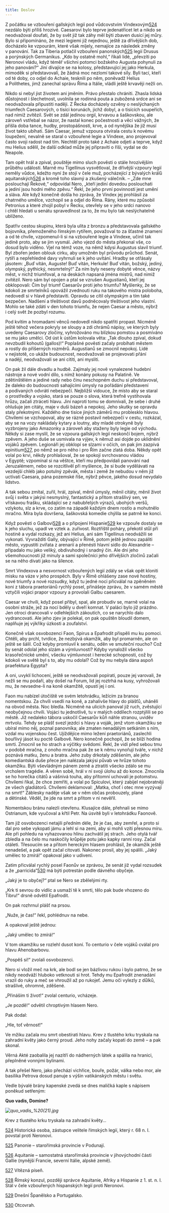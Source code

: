 ```yaml
---
title: Doslov
---
```


Z počátku se vzbouření gallských legií pod vůdcovstvím Vinde­xovým[524](#footnote-19288-524) nezdálo býti příliš hrozivé. Caesarovi bylo teprve jedenatřicet let a nikdo se neodvažoval doufati, že by svět již tak záhy měl býti zbaven dusící jej můry. Bylo si připomínáno, že mezi legiemi již nejednou, ještě za dřívějších dob, docházelo ke vzpourám, které však míjely, nemajíce za následek změny v panování. Tak za Tiberia potlačil vzbouření panonských[525](#footnote-19288-525) legií Drusus a porýnských Germanikus. „Kdo by ostatně mohl,“ říkali lidé, „převzíti po Neronovi vládu, když téměř všichni potomci božského Augusta pohynuli za jeho panování?“ Jiní dívajíce se na kolosy, představující jej jako Herkula, mimoděk si představovali, že žádná moc nezlomí takové síly. Byli tací, kteří od té doby, co odjel do Achaie, tesknili po něm, poněvadž Helius a Polithetes, jimž zanechal správu Říma a Itálie, vládli ještě krvavěji nežli on.

Nikdo si nebyl jist životem ani jměním. Právo přestalo chrániti. Zhasla lidská důstojnost i šlechetnost, uvolnila se rodinná pouta a zubožená srdce ani se neodvažovala připustiti naději. Z Řecka docházely ozvěny o neslýchaných triumfech Caesarových, o tisíci korunách, jichž dobyl, a o tisících soupeřích, nad nimiž zvítězil. Svět se zdál jedinou orgií, krvavou a šaškovskou, ale zároveň vstřebal se názor, že nastal konec počestnosti a věcí vážných, že přišla doba tance, hudby, prostopášnosti, krve, a od nynějška že již musí život takto ubíhati. Sám Caesar, jemuž vzpoura otvírala cestu k novému loupežení, nevalně se staral o vzbouřené legie a Vindexe, ano projevoval často svoji radost nad tím. Nechtěl proto také z Achaie odjeti a teprve, když mu Helius sdělil, že další odklad může jej připraviti o říši, vydal se do Neapole.

Tam opět hrál a zpíval, pouštěje mimo sluch pověsti o stále hrozivějším průběhu událostí. Marně mu Tigellinus vysvětloval, že dřívější vzpoury legií neměly vůdce, kdežto nyní že stojí v čele muž, pocházející z bývalých králů aquitanských[526](#footnote-19288-526) a kromě toho slavný a zkušený válečník. – „Zde mne poslouchají Řekové,“ odpovídal Nero, „kteří jediní dovedou poslouchati a jediní jsou hodni mého zpěvu.“ Řekl, že jeho první povinností jest umění a sláva. Ale když konečně došla ho zpráva, že Vindex jej prohlásil za chatrného umělce, vzchopil se a odjel do Říma. Rány, které mu způsobil Petronius a které zhojil pobyl v Řecku, otevřely se v jeho srdci nanovo i chtěl hledati u senátu spravedlnost za to, že mu bylo tak neslýchatelně ublíženo.

Spatřiv cestou skupinu, která byla ulita z bronzu a představovala gallského bojovníka, přemoženého římským rytířem, považoval to za šťastné znamení a od té chvíle, vzpomenul-li si na vzbouřené legie a Vindexe, učinil tak jedině proto, aby se jim vysmál. Jeho vjezd do města překonal vše, co dosud bylo viděno. Vjel na témž voze, na němž kdysi Augustus slavil triumf. Byl zbořen jeden oblouk cirku, aby umožněn byl průvodu průchod. Senát, rytíři a nepřehledné davy vyhrnuli se k jeho uvítání. Hradby se otřásaly jásotem: „Buď vítán, Auguste! Buď vítán, Herkule! Buď vítán, božský, jediný, olympský, pythický, nesmrtelný!“ Za ním byly neseny dobyté věnce, názvy měst, v nichž triumfoval, a na deskách napsaná jména mistrů, nad nimiž zvítězil. Nero sám byl opojen a ptal se vzrušen Augustianů, kteří jej obklopovali: Čím byl triumf Caesarův proti jeho triumfu? Myšlenky, že se kdokoli ze smrtelníků opovážil zvednouti ruku na takového mistra poloboha, nedovedl si v hlavě představiti. Opravdu se cítil olympským a tím také bezpečen. Nadšení a třeštivost davů podněcovaly třeštivost jeho vlastní. Mohlo se také zdáti v den tohoto triumfu, že nejen Caesar a město, nýbrž i celý svět že pozbyl rozumu.

Pod kvítím a hromadami věnců nedovedl nikdo spatřiti propast. Nicméně ještě téhož večera pokryly se sloupy a zdi chrámů nápisy, ve kterých byly uvedeny Caesarovy zločiny, vyhrožováno mu blízkou pomstou a posmíváno se mu jako umělci. Od úst k ústům kolovala věta: „Tak dlouho zpíval, dokud nevzbudil kohoutů (gallos)!“ Poplašné pověsti začaly probíhati městem a rostly do příšerných rozměrů. Augustianů se zmocnil nepokoj. Lidé v nejistotě, co ukáže budoucnost, neodvažovali se projevovati přání a nadějí, neodvažovali se ani cítiti, ani mysliti.

On pak žil dále divadlu a hudbě. Zajímaly jej nově vynalezené hudební nástroje a nové vodní dílo, s nímž konány pokusy na Palatině. Ve zdětinštělém a jediné rady nebo činu neschopném duchu si představoval, že daleko do budoucnosti sahajícími úmysly na pořádání představení a podívaných odvrátí nebezpečí. Nejbližší vidouce, že místo aby se staral o prostředky a vojsko, stará se pouze o slova, která trefně vystihovala hrůzu, začali ztráceti hlavu. Jiní naproti tomu se domnívali, že sebe i druhé ohlušuje jen citáty, maje v duši bázeň a nepokoj. Jeho skutky se opravdu staly překotnými. Každého dne tisíce jiných záměrů mu problesklo hlavou. Chvílemi se vzchopoval, aby se rázně postavil nebezpečí v cestu, rozkázal, aby se na vozy nakládaly kytary a loutny, aby mladé otrokyně byly vyzbrojeny jako Amazonky a zároveň aby staženy byly legie od východu. Někdy si zase myslil, že se vzpoura gallských legií neskončí bojem, nýbrž zpěvem. A jeho duše se usmívala na výjev, k němuž asi dojde po uklidnění vojáků zpěvem. Legionáři jej obklopí se slzami v očích, on pak jim zazpívá epinitium[527](#footnote-19288-527), po němž se pro něho i pro Řím začne zlatá doba. Někdy opět volal po krvi, někdy prohlašoval, že se spokojí svrchovanou vládou v Egyptě; vzpomínal si na věštce, kteří mu předpovídali panování nad Jeruzalémem, nebo se rozcitlivěl při myšlence, že si bude vydělávati na vezdejší chléb jako potulný zpěvák, města i země že nebudou v něm již uctívati Caesara, pána pozemské říše, nýbrž pěvce, jakého dosud nevydalo lidstvo.

A tak sebou zmítal, zuřil, hrál, zpíval, měnil úmysly, měnil citáty, měnil život svůj i světa v jakýsi nesmyslný, fantastický a přitom strašlivý sen, ve vřískavou frašku, skládající se z nabubřelých výrazů, ubohých veršů, vzlykotu, slz a krve, co zatím na západě každým dnem rostlo a mohutnělo mračno. Míra byla dovršena, šaškovská komedie chýlila se patrně ke konci.

Když pověsti o Galbovi[528](#footnote-19288-528) a o připojení Hispanie[529](#footnote-19288-529) ke vzpouře dostaly se k jeho sluchu, upadl ve vztek a. zuřivost. Roztříštil poháry, překotil stůl při hostině a vydal rozkazy, jež ani Helius, ani sám Tigellinus neodvážili se vykonati. Vyvražditi Gally, obývající v Římě, potom ještě jednou zapáliti město, vypustiti zvířata z arenarií a přenésti hlavní sídlo do Alexandrie – připadalo mu jako veliký, obdivuhodný i snadný čin. Ale dni jeho všemohoucnosti již minuly a sami společníci jeho dřívějších zločinů začali se na něho dívati jako na šílence.

Smrt Vindexova a nesvornost vzbouřených legií zdály se však opět kloniti misku na váze v jeho prospěch. Byly v Římě ohlášeny zase nové hostiny, nové triumfy a nové rozsudky, když tu jedné noci přicválal na zpěněném koni z tábora praetoriánů rychlý posel, přinášeje zprávu, že v samém městě vztyčili vojáci prapor vzpoury a provolali Galbu caesarem.

Caesar ve chvíli, když posel přibyl, spal, ale probudiv se, marně volal na osobní stráže, jež za nocí bděly u dveří komnat. V paláci bylo již prázdno. Jen otroci drancovali v odlehlejších zákoutích, co se narychlo dalo vydrancovati. Ale jeho zjev je polekal, on pak opuštěn bloudil domem, naplňuje jej výkřiky úzkosti a zoufalství.

Konečně však osvobozenci Faon, Spirus a Epafrodit přispěli mu ku pomoci. Chtěli, aby prchl, tvrdíce, že nezbývá okamžik, aby byl promarněn, ale on ještě se šálil. Což kdyby promluvil k senátu, oděn ve smuteční roucho? Což by senát odolal jeho slzám a výmluvnosti? Kdyby vynaložil všecko krasořečnické umění, všecku výmluvnost i herecké schopnosti, což by kdokoli ve světě byl s to, aby mu odolal? Což by mu nebyla dána aspoň praefektura Egypta?

A oni, uvyklí lichocení, ještě se neodvažovali popírati, pouze jej varovali, že nežli se mu podaří, aby došel na Forum, lid jej roztrhá na kusy, vyhrožovali mu, že nevsedne-li na koně okamžitě, opustí jej i oni.

Faon mu nabízel útočiště ve svém letohrádku, ležícím za branou nomentskou. Za chvíli vsedli na koně, a zahalivše hlavy do plášťů, uháněli na obvod města. Noc bledla. Nicméně na ulicích panoval již ruch, zvěstující neobyčejnou chvíli. Vojáci tu jednotlivě, tu v malých oddílech rozptýlili se po městě. Již nedaleko tábora uskočil Caesarův kůň náhle stranou, uviděv mrtvolu. Tehdy se plášť svezl jezdci s hlavy a voják, jenž vtom okamžiku se ubíral mimo něj, poznal panovníka; ale zmaten nenadálým setkáním s ním, vzdal mu vojenskou čest. Ujíždějíce mimo ležení praetoriánů, zaslechli bouřlivý jásot ku poctě Galbově. Nero konečně pochopil, že se blíží hodina smrti. Zmocnil se ho strach a výčitky svědomí. Řekl, že vidí před sebou tmu v podobě mračna, z onoho mračna pak že se k němu vynořují tváře, v nichž poznává matku, ženu a bratra. Jeho zuby drkotaly zděšením, ale jeho komediantská duše přece jen nalézala jakýsi půvab ve hrůze tohoto okamžiku. Býti vševládným pánem země a ztratiti všecko zdálo se mu vrcholem tragédie. A věren sobě, hrál v ní svoji úlohu až do konce. Zmocnila se ho horečka citátů a vášnivá touha, aby přítomní uchovali je potomstvu. Chvílemi říkal, že chce zemříti, a volal po Spiculovi, který zabíjel nejobratněji ze všech gladiátorů. Chvílemi deklamoval: „Matka, choť i otec mne vyzývají na smrt!“ Záblesky naděje však se v něm občas probouzely, plané a dětinské. Věděl, že jde na smrt a přitom v ni nevěřil.

Nomentskou bránu nalezli otevřenu. Klusajíce dále, přehnali se mimo Ostrianum, kde vyučoval a křtil Petr. Na úsvitě byli v letohrádku Faonově.

Tam již osvobozenci netajili předním déle, že je čas, aby zemřel, a proto si dal pro sebe vykopati jámu a lehl si na zemi, aby si mohli vzíti přesnou míru. Ale při pohledu na vyhazovanou hlínu zachvátil jej strach. Jeho otylá tvář zbledla a na čelo mu naskočily krůpěje potu jako kapky ranní rosy. Začal otáleti. Třesoucím se a přitom hereckým hlasem prohlásil, že okamžik ještě nenadešel, a pak opět začal citovati. Nakonec prosil, aby jej spálili. „Jaký umělec to zmírá!“ opakoval jako v udivení.

Zatím přicválal rychlý posel Faonův se zprávou, že senát již vydal rozsudek a že „parricida“[530](#footnote-19288-530) má býti potrestán podle dávného obyčeje.

„Jaký je to obyčej?“ ptal se Nero se zbělelými rty.

„Krk ti sevrou do vidlic a usmaží tě k smrti, tělo pak bude vhozeno do Tibru!“ drsně odvětil Epafrodit.

On pak rozhrnul plášť na prsou.

„Nuže, je čas!“ řekl, pohlédnuv na nebe.

A opakoval ještě jednou:

„Jaký umělec to zmírá!“

V tom okamžiku se rozlehl dusot koní. To centurio v čele vojáků cválal pro hlavu Ahenobarbovu.

„Pospěš si!“ zvolali osvobozenci.

Nero si vložil meč na krk, ale bodl se jen bázlivou rukou i bylo patrno, že se nikdy neodváží hluboko vetknouti si hrot. Tehdy mu Epafrodit znenadání vrazil do ruky a meč se vhroužil až po rukojeť. Jemu oči vylezly z důlků, strašlivé, ohromné, zděšené.

„Přináším ti život!“ zvolal centurio, vcházeje.

„Je pozdě!“ odvětil chroptivým hlasem Nero.

Pak dodal:

„Hle, toť věrnost!“

Ve mžiku začala mu smrt obestírati hlavu. Krev z tlustého krku tryskala na zahradní květy jako černý proud. Jeho nohy začaly kopati do země – a pak skonal.

Věrná Akté zaobalila jej nazítří do nádherných látek a spálila na hranici, přeplněné vonnými bylinami.

  

A tak přešel Nero, jako přechází vichřice, bouře, požár, válka nebo mor, ale basilika Petrova dosud panuje s výšin vatikánských městu i světu.

Vedle bývalé brány kapenské zvedá se dnes maličká kaple s nápisem poněkud setřeným:

__Quo vadis, Domine?__

  

_![quo_vadis_%20(21).jpg](../Images/quo_vadis_%20%2821%29_fmt.jpeg)_

Krev z tlustého krku tryskala na zahradní květy…

[524](#footnote-19288-524-backlink) Historická osoba, zástupce velitele římských legií, který r. 68 n. l. povstal proti Neronovi.

[525](#footnote-19288-525-backlink) Panonie – starořímská provincie v Podunají.

[526](#footnote-19288-526-backlink) Aquitanie – samostatná starořímská provincie v jihovýchodní části Gallie (nynější Francie, severní Itálie, alpské země).

[527](#footnote-19288-527-backlink) Vítězná píseň.

[528](#footnote-19288-528-backlink) Římský konzul, později správce Aquitanie, Afriky a Hispanie z 1. st. n. l. Stál v čele vzbouřených hispanských legií proti Neronovi.

[529](#footnote-19288-529-backlink) Dnešní Španělsko a Portugalsko.

[530](#footnote-19288-530-backlink) Otcovrah.
